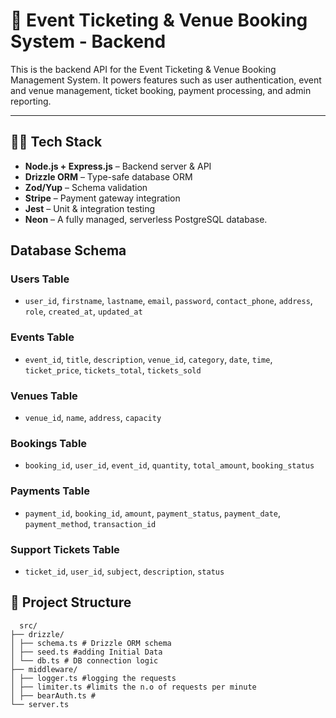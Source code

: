 # 📅 Event Ticketing & Venue Booking System - Backend

This is the backend API for the Event Ticketing & Venue Booking Management System. It powers features such as user authentication, event and venue management, ticket booking, payment processing, and admin reporting.

---
## 🧑‍💻 Tech Stack

- **Node.js + Express.js** – Backend server & API
- **Drizzle ORM** – Type-safe database ORM
- **Zod/Yup** – Schema validation
- **Stripe** – Payment gateway integration
- **Jest** – Unit & integration testing
- **Neon** –  A fully managed, serverless PostgreSQL database.



##  Database Schema 

### Users Table
- `user_id`, `firstname`, `lastname`, `email`, `password`, `contact_phone`, `address`, `role`, `created_at`, `updated_at`

### Events Table
- `event_id`, `title`, `description`, `venue_id`, `category`, `date`, `time`, `ticket_price`, `tickets_total`, `tickets_sold`

### Venues Table
- `venue_id`, `name`, `address`, `capacity`

### Bookings Table
- `booking_id`, `user_id`, `event_id`, `quantity`, `total_amount`, `booking_status`

### Payments Table
- `payment_id`, `booking_id`, `amount`, `payment_status`, `payment_date`, `payment_method`, `transaction_id`

### Support Tickets Table
- `ticket_id`, `user_id`, `subject`, `description`, `status`


## 📂 Project Structure
```
  src/
├── drizzle/
│ ├── schema.ts # Drizzle ORM schema
│ ├── seed.ts #adding Initial Data
│ └── db.ts # DB connection logic
├── middleware/
│ ├── logger.ts #logging the requests
│ ├── limiter.ts #limits the n.o of requests per minute
│ ├── bearAuth.ts #
└── server.ts
```

